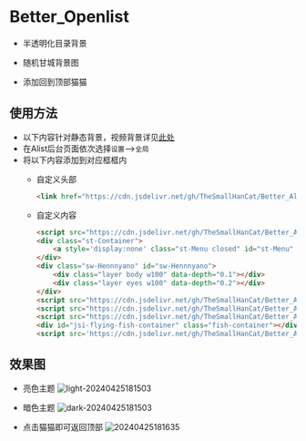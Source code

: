 # Better_Openlist  

* 半透明化目录背景  

* 随机甘城背景图  

* 添加回到顶部猫猫  

## 使用方法  
   * 以下内容针对静态背景，视频背景详见[此处](https://github.com/TheSmallHanCat/Better_Alist/issues/7)
   * 在Alist后台页面依次选择```设置```-->```全局```
   * 将以下内容添加到对应框框内
     * 自定义头部  
        ```html
        <link href="https://cdn.jsdelivr.net/gh/TheSmallHanCat/Better_Alist@main/alist.css" rel="stylesheet" type="text/css">  
        ```  

     * 自定义内容  

        ```html
        <script src="https://cdn.jsdelivr.net/gh/TheSmallHanCat/Better_Alist@main/jq.js"></script>
        <div class="st-Container">
            <a style='display:none' class="st-Menu closed" id="st-Menu" href="javascript:void(0);"></a>
        </div>
        <div class="sw-Hennnyano" id="sw-Hennnyano">
            <div class="layer body w100" data-depth="0.1"></div>
            <div class="layer eyes w100" data-depth="0.2"></div>
        </div>
        <script src="https://cdn.jsdelivr.net/gh/TheSmallHanCat/Better_Alist@main/js/lib.js"></script>
        <script src="https://cdn.jsdelivr.net/gh/TheSmallHanCat/Better_Alist@main/js/parallax.min.js"></script>
        <script src="https://cdn.jsdelivr.net/gh/TheSmallHanCat/Better_Alist@main/js/app.bundle.js"></script>
        <div id="jsi-flying-fish-container" class="fish-container"></div>
        <script src='https://cdn.jsdelivr.net/gh/TheSmallHanCat/Better_Alist@main/fish.js'></script>
        ```

## 效果图  
* 亮色主题
![light-20240425181503](https://github.com/TheSmallHanCat/Better_Alist/assets/109069769/6c5a7317-df58-4bc8-b469-92c8e664754b)

* 暗色主题
![dark-20240425181503](https://github.com/TheSmallHanCat/Better_Alist/assets/109069769/24f1a8ad-76b5-4f19-8a26-c541e97b36b9)

* 点击猫猫即可返回顶部
![20240425181635](https://github.com/TheSmallHanCat/Better_Alist/assets/109069769/7b006d58-612c-47e4-83d9-7f6c8b6ebf41)

